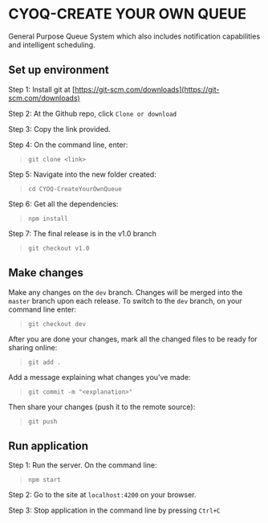 # CYOQ-CREATE YOUR OWN QUEUE
General Purpose Queue System which also includes notification capabilities and intelligent scheduling.

## Set up environment
Step 1: Install git at [https://git-scm.com/downloads](https://git-scm.com/downloads)

Step 2: At the Github repo, click ```Clone or download```

Step 3: Copy the link provided.

Step 4: On the command line, enter:
> ```git clone <link>```

Step 5: Navigate into the new folder created:
> ```cd CYOQ-CreateYourOwnQueue```

Step 6: Get all the dependencies:
> ```npm install```

Step 7: The final release is in the v1.0 branch
> ```git checkout v1.0```

## Make changes
Make any changes on the ```dev``` branch. Changes will be merged into the ```master``` branch upon each release. To switch to the ```dev``` branch, on your command line enter:
> ```git checkout dev```

After you are done your changes, mark all the changed files to be ready for sharing online:
> ```git add .```

Add a message explaining what changes you've made:
> ```git commit -m "<explanation>"```

Then share your changes (push it to the remote source):
> ```git push```

## Run application
Step 1: Run the server. On the command line:
> ```npm start```

Step 2: Go to the site at `localhost:4200` on your browser.

Step 3: Stop application in the command line by pressing `Ctrl+C`
